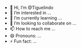 - 👋 Hi, I’m @Tiguelindo
- 👀 I’m interested in ...
- 🌱 I’m currently learning ...
- 💞️ I’m looking to collaborate on ...
- 📫 How to reach me ...
- 😄 Pronouns: ...
- ⚡ Fun fact: ...

<!---
Tiguelindo/Tiguelindo is a ✨ special ✨ repository because its `README.md` (this file) appears on your GitHub profile.
You can click the Preview link to take a look at your changes.
--->
